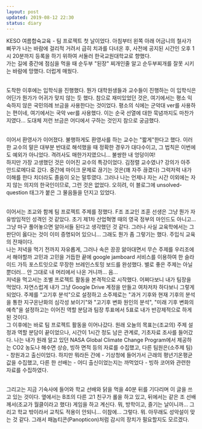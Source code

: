 ```yaml
---
layout: post
updated: 2019-08-12 22:30
status: diary
---
```


KESO 여름합숙교육 - 팀 프로젝트 첫 날이었다. 아침부터 왼쪽 아래 어금니의 철사가 삐꾸가 나는 바람에 걸리적 거려서 급히 치과를 다녀온 후, 사전에 공지된 시간인 오후 1시 20분까지 등록을 하기 위하여 서둘러 한국교원대학교로 향했다.<br>
가는 길에 중간에 점심을 먹을 때 순두부 "된장" 찌개인줄 알고 순두부찌개를 잘못 시키는 바람에 망했다. 더럽게 매웠다.<br><br>

도착한 이후에는 입학식을 진행했다. 뭔가 대학원생들과 교수들이 진행하는 이 입학식은 어딘가 뭔가가 어귀가 맞지 않는 듯 했다. 참으로 재미있었던 것은, 여기에서는 평소 익숙하지 않은 국민의례 브금을 사용한다는 것이었다. 평소의 식에는 군악대 ver를 사용하는 편이네, 여기에서는 국악 ver를 사용했다. 이는 순국 선열에 대한 묵념까지도 마찬가지였다... 도대체 저런 브금은 어디에서 구하는 것인지 참으로 궁금했다.<br><br>

이어서 환영사가 이어졌다. 불행하게도 환영사를 하는 교수는 "짧게"한다고 했다. 이러한 교수의 말은 대부분 반대로 해석했을 때 정확한 경우가 대다수이고, 그 법칙은 이번에도 예외가 아니었다. 격려사도 매한가지였으니... 불쌍한 내 엉덩이여!<br>
하지만 가장 고생했던 것은 이어진 교수의 특강이었다. 김정렬 교수였나? 강의가 아주 안드로메다로 갔다. 중간에 마이크 문제로 끊기는 것은(꽤 자주 끊겼다) 그럭저럭 내가 이해를 한다 치더라도 졸음이 오는 말투였다. 그러나 나는 언제나 자는 시간 이외에는 자지 않는 의지의 한국인이므로, 그런 것은 없었다. 오히려, 이 블로그에 unsolved-question 태그가 붙은 그 물음들을 던지고 있었다.<br><br>

이어서는 조교와 함께 팀 프로젝트 주제를 정했다. F조 조교인 조훈 선생은 그냥 뭔가 자유방임적인 성격인 것 같았다. 초기 제1차 산업혁명 때의 영국 정부의 마인드도 아니고... 그냥 마구 풀어놓으면 알아서들 된다고 생각했던 것 같다. 그러나 사실 교육학에서는 그 판단이 옳다는 것이 이미 증명되어 있으니... 그래도 뭔가 좀 그렇기는 했다. 주입식 교육의 잔재이다.<br>
나는 저녁을 먹기 전까지 자유롭게, 그러나 속은 끙끙 앓아대면서 무슨 주제를 우리조에서 해야할까 고민과 고민을 거듭한 끝에 google jamboard 서비스를 이용하여 한 슬라이드 가득 포스트잇으로 무장한 브레인스토밍 보드를 완성했다. 별로 좋은 주제는 아닐 뿐더러... 안 그대로 내 머리에서 나온 거니까... 음... <br>
저녁을 먹고서는 조별 프로젝트 활동을 본격적으로 시작했다. 어쩌다보니 내가 팀장을 먹었다. 자연스럽게 내가 그냥 Google Drive 계정을 만들고 여차저차 하다보니 그렇게 되었다. 주제를 "고기후 분석"으로 설정하고 소주제로는 "과거 기후와 현재 기후의 분석을 통한 지구온난화의 심각성 보이기"와 "고기후 변화 원인의 분석", "미래 기후 변화의 예측"을 설정하고는 이어진 역할 분담과 팀장 투표에서 5표로 내가 반강제적으로 하게 된 것이다.<br>
그 이후에는 바로 팀 프로젝트 활동을 이어나갔다. 원래 오늘의 목표는(조교의) 주제 설정과 역할 분담이 끝이었으나, 시간이 1시간 정도 남은 관계로, 기초자료 조사를 들어갔다. 나는 내가 원래 알고 있던 NASA Global Climate Change Program에서 제공하는 CO2 농도나 해수면 상승, 빙하 면적 등의 자료를 수집했고, 다른 팀원은(소주제 팀) - 창원과고 출신이었다. 하지만 뭐라든 간에 - 기상청에 들어가서 근래의 평년기온평균값을 수집했고, 다른 한 선배는 - 어디 출신이었는지는 까먹었다 - 빙하 코어와 관련한 자료를 수집하였다.<br><br>

그리고는 지금 기숙사에 들어와 학교 선배와 닭을 먹을 40분 뒤를 기다리며 이 글을 쓰고 있는 것이다. 옆에서는 B조의 다른 고1 친구가 롤을 하고 있고, 뒤에서는 같은 조 선배께서(조교가 월클이라고 했다) 게임을 하고 계신다. 뭐, 방학이고, 즐기는 날이니까... 그리고 학교 밖이라서 교칙도 적용이 안되니... 이참에... 그렇다. 뭐. 아무래도 성악설이 맞는 것 같다. 그래서 패놉티콘(Panopticon)처럼 감시의 장치가 필요할지도 모르겠다.
